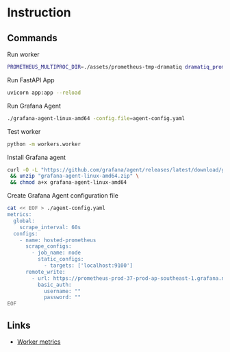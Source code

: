 # Instruction

## Commands

Run worker

```bash
PROMETHEUS_MULTIPROC_DIR=./assets/prometheus-tmp-dramatiq dramatiq_prom_db=./assets/prometheus-tmp-dramatiq dramatiq workers.worker
```

Run FastAPI App

```bash
uvicorn app:app --reload
```

Run Grafana Agent

```bash
./grafana-agent-linux-amd64 -config.file=agent-config.yaml
```

Test worker

```bash
python -m workers.worker
```

Install Grafana agent

```bash
curl -O -L "https://github.com/grafana/agent/releases/latest/download/grafana-agent-linux-amd64.zip" \
 && unzip "grafana-agent-linux-amd64.zip" \
 && chmod a+x grafana-agent-linux-amd64
```

Create Grafana Agent configuration file

```bash
cat << EOF > ./agent-config.yaml
metrics:
  global:
    scrape_interval: 60s
  configs:
    - name: hosted-prometheus
      scrape_configs:
        - job_name: node
          static_configs:
            - targets: ['localhost:9100']
      remote_write:
        - url: https://prometheus-prod-37-prod-ap-southeast-1.grafana.net/api/prom/push
          basic_auth:
            username: ""
            password: ""
EOF
```

## Links

- [Worker metrics](http://localhost:9191/metrics)

<!--
```bash

```
-->
